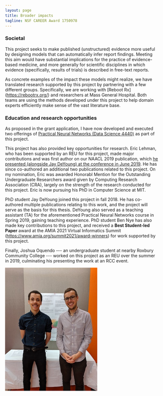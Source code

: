 ```yaml
---
layout: page
title: Broader impacts
tagline: NSF CAREER Award 1750978
---
```


### Societal 

This project seeks to make published (unstructured) evidence more useful by designing models that can automatically infer report findings. Meeting this aim would have substantial implications for the practice of evidence-based medicine, and more generally for scientific disciplines in which evidence (specifically, results of trials) is described in free-text reports.

As concrete examples of the impact these models might realize, we have translated research supported by this project by partnering with a few different groups. Specifically, we are working with [Reboot Rx] (https://rebootrx.org/) and researchers at Mass General Hospital. Both teams are using the methods developed under this project to help domain experts efficiently make sense of the vast literature base. 

### Education and research opportunities

As proposed in the grant application, I have now developed and executed two offerings of [Practical Neural Networks (Data Science 4440)](https://wl11gp.neu.edu/udcprod8/bwckctlg.p_disp_course_detail?cat_term_in=201930&subj_code_in=DS&crse_numb_in=4440) as part of this project.  

This project has also provided key opportunities for research. Eric Lehman, who has been supported by an REU for this project, made major contributions and was first author on our NAACL 2019 publication, which [he presented (alongside Jay DeYoung) at the conference in June 2019](https://vimeo.com/359705097). 
He has since co-authored an additional two publications related to this project. On my nomination, Eric was awarded Honorabl Mention for the Outstanding Undergraduate Researchers award given by Computing Research Association (CRA), largely on the strength of the research conducted for this project. Eric is now pursuing his PhD in Computer Science at MIT.

PhD student Jay DeYoung joined this project in fall 2018. 
He has co-authored multiple publications relating to this work, and the project will serve as the basis for this thesis. DeYoung also served as a teaching assistant (TA) for the aforementioned Practical Neural Networks course in Spring 2019, gaining teaching experience. PhD student Ben Nye has also made key contributions to this project, and received a <b>Best Student-led Paper</b> award at the AMIA 2021 Virtual Informatics Summit (https://www.amia.org/summit2021/award-winners) for work supported by this project.

Finally, Joshua Oquendo --- an undergraduate student at nearby Roxbury Community College --- worked on this project as an REU over the summer in 2019, culminating his presenting the work at an RCC event. 

<img src="../images/joshua-sm.jpg" alt="Joshua presenting his research at an RCC event with the PI" class="inline"/>
